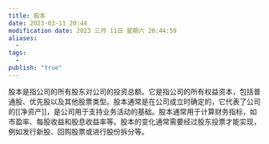 ```yaml
---
title: 股本
date: 2023-03-11 20:44
modification date: 2023 三月 11日 星期六 20:44:59
aliases:
  - 
tags:
  - 
publish: "true"
---
```


股本是指公司的所有股东对公司的投资总额。它是指公司的所有权益资本，包括普通股、优先股以及其他股票类型。股本通常是在公司成立时确定的，它代表了公司的[[净资产]]，是公司用于支持业务活动的基础。股本通常用于计算财务指标，如市盈率、每股收益和股息收益率等。股本的变化通常需要经过股东投票才能实现，例如发行新股、回购股票或进行股份拆分等。